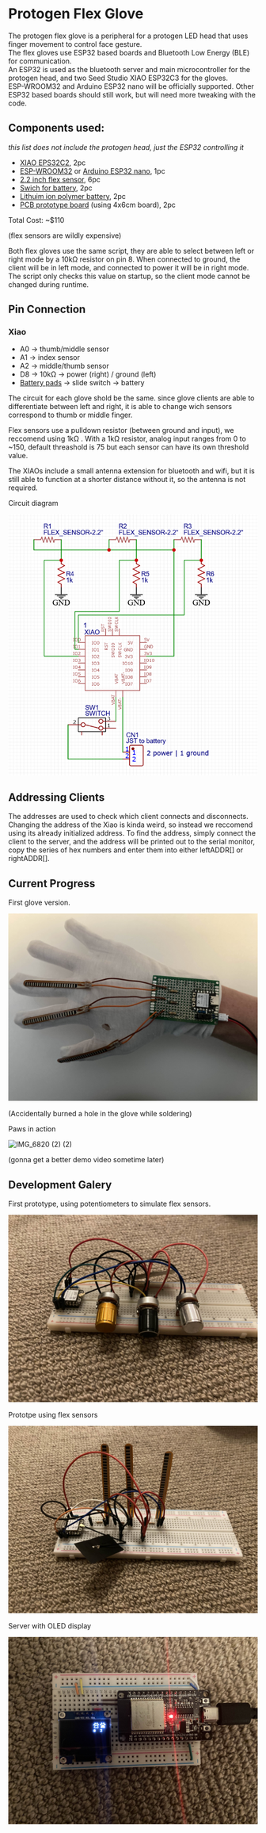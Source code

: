 # Protogen Flex Glove
The protogen flex glove is a peripheral for a protogen LED head that uses finger movement to control face gesture.  
The flex gloves use ESP32 based boards and Bluetooth Low Energy (BLE) for communication.  
An ESP32 is used as the bluetooth server and main microcontroller for the protogen head, and two Seed Studio XIAO ESP32C3 for the gloves.  
ESP-WROOM32 and Arduino ESP32 nano will be officially supported. Other ESP32 based boards should still work, but will need more tweaking with the code. 




## Components used:
*this list does not include the protogen head, just the ESP32 controlling it*
- [XIAO EPS32C2](https://www.seeedstudio.com/Seeed-XIAO-ESP32C3-p-5431.html), 2pc 
- [ESP-WROOM32](https://www.amazon.com/s?k=esp32+Wroom+32&i=electronics&crid=2EIN54VSP3B0&sprefix=esp32+wroom+%2Celectronics%2C166&ref=nb_sb_noss_2) or [Arduino ESP32 nano](https://store.arduino.cc/products/nano-esp32), 1pc 
- [2.2 inch flex sensor](https://www.adafruit.com/product/1070), 6pc 
- [Swich for battery](https://www.sparkfun.com/products/9609), 2pc
- [Lithuim ion polymer battery](https://www.adafruit.com/product/1578), 2pc
- [PCB prototype board](https://www.amazon.com/Prototype-Soldering-Universal-Printed-Electronic/dp/B079DN31SW?source=ps-sl-shoppingads-lpcontext&ref_=fplfs&psc=1&smid=A1CDIFZ5ZDIZVB) (using 4x6cm board), 2pc
  
Total Cost: ~$110

(flex sensors are wildly expensive)


Both flex gloves use the same script, they are able to select between left or right mode by a 10kΩ resistor on pin 8. When connected to ground, the client will be in left mode, and connected to power it will be in right mode. The script only checks this value on startup, so the client mode cannot be changed during runtime.

## Pin Connection
### Xiao 
- A0 -> thumb/middle sensor
- A1 -> index sensor
- A2 -> middle/thumb sensor
- D8 -> 10kΩ -> power (right) / ground (left)
- [Battery pads](https://wiki.seeedstudio.com/XIAO_ESP32C3_Getting_Started/#battery-usage) -> slide switch -> battery

The circuit for each glove shold be the same. since glove clients are able to differentiate between left and right, it is able to change wich sensors correspond to thumb or middle finger.

Flex sensors use a pulldown resistor (between ground and input), we reccomend using 1kΩ . With a 1kΩ resistor, analog input ranges from 0 to ~150, default threashold is 75 but each sensor can have its own threshold value.

The XIAOs include a small antenna extension for bluetooth and wifi, but it is still able to function at a shorter distance without it, so the antenna is not required.


Circuit diagram

![](.repo/images/schematic.png)


## Addressing Clients
The addresses are used to check which client connects and disconnects. Changing the address of the Xiao is kinda weird, so instead we reccomend using its already initialized address. To find the address, simply connect the client to the server, and the address will be printed out to the serial monitor, copy the series of hex numbers and enter them into either leftADDR[] or rightADDR[].

## Current Progress

First glove version.

![](.repo/images/glove.jpg)

(Accidentally burned a hole in the glove while soldering)


Paws in action

![IMG_6820 (2) (2)](https://github.com/user-attachments/assets/acb3166c-c815-4afc-8eeb-c204bfc12c73)

(gonna get a better demo video sometime later)



## Development Galery

First prototype, using potentiometers to simulate flex sensors.

![](.repo/images/prototype1.jpg)


Prototpe using flex sensors

![](.repo/images/prototype2.jpg)

Server with OLED display

![](.repo/images/serverOn.jpg)

